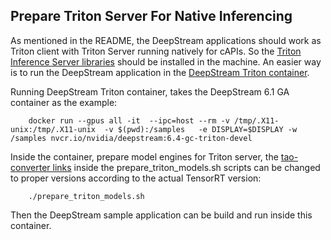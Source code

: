 ## Prepare Triton Server For Native Inferencing
As mentioned in the README, the DeepStream applications should work as Triton client with Triton Server running natively for cAPIs. So the [Triton Inference Server libraries](https://github.com/triton-inference-server/client) should be installed in the machine. An easier way is to run the DeepStream application in the [DeepStream Triton container](https://catalog.ngc.nvidia.com/orgs/nvidia/containers/deepstream). 

Running DeepStream Triton container, takes the DeepStream 6.1 GA container as the example:
```
    docker run --gpus all -it  --ipc=host --rm -v /tmp/.X11-unix:/tmp/.X11-unix  -v $(pwd):/samples   -e DISPLAY=$DISPLAY -w /samples nvcr.io/nvidia/deepstream:6.4-gc-triton-devel
```
Inside the container, prepare model engines for Triton server, the [tao-converter links](https://catalog.ngc.nvidia.com/orgs/nvidia/teams/tao/resources/tao-converter) inside the prepare_triton_models.sh scripts can be changed to proper versions according to the actual TensorRT version:
```
    ./prepare_triton_models.sh

```

Then the DeepStream sample application can be build and run inside this container.

